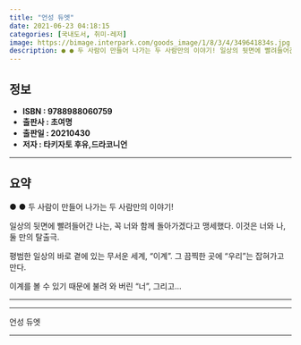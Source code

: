 ```yaml
---
title: "언성 듀엣"
date: 2021-06-23 04:18:15
categories: [국내도서, 취미-레저]
image: https://bimage.interpark.com/goods_image/1/8/3/4/349641834s.jpg
description: ● ● 두 사람이 만들어 나가는 두 사람만의 이야기! 일상의 뒷면에 빨려들어간 나는, 꼭 너와 함께 돌아가겠다고 맹세했다. 이것은 너와 나, 둘 만의 탈출극. 평범한 일상의 바로 곁에 있는 무서운 세계, “이계”. 그 끔찍한 곳에 “우리”는 잡혀가고 만다. 이계를 볼 수 있기
---
```


## **정보**

- **ISBN : 9788988060759**
- **출판사 : 초여명**
- **출판일 : 20210430**
- **저자 : 타키자토 후유,드라코니언**

------



## **요약**

●  ●  두 사람이 만들어 나가는 두 사람만의 이야기!

일상의 뒷면에 빨려들어간 나는,
꼭 너와 함께 돌아가겠다고 맹세했다.
이것은 너와 나, 둘 만의 탈출극.

평범한 일상의 바로 곁에 있는 무서운 세계, “이계”.
그 끔찍한 곳에 “우리”는 잡혀가고 만다.

이계를 볼 수 있기 때문에 불려 와 버린 “너”,
그리고... 

------



------


언성 듀엣 

------


